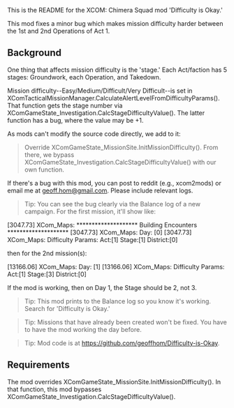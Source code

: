 This is the README for the XCOM: Chimera Squad mod 'Difficulty is Okay.' 

This mod fixes a minor bug which makes mission difficulty harder between the 1st and 2nd Operations of Act 1. 

## Background

One thing that affects mission difficulty is the 'stage.' Each Act/faction has 5 stages: Groundwork, each Operation, and Takedown. 

Mission difficulty--Easy/Medium/Difficult/Very Difficult--is set in XComTacticalMissionManager.CalculateAlertLevelFromDifficultyParams(). 
That function gets the stage number via XComGameState_Investigation.CalcStageDifficultyValue(). The latter function has a bug, where the value may be +1.

As mods can't modify the source code directly, we add to it:

> Override XComGameState_MissionSite.InitMissionDifficulty(). From there, we bypass XComGameState_Investigation.CalcStageDifficultyValue() with our own function.

If there's a bug with this mod, you can post to reddit (e.g., xcom2mods) or email me at geoff.hom@gmail.com. Please include relevant logs. 

> Tip: You can see the bug clearly via the Balance log of a new campaign. For the first mission, it'll show like:

[3047.73] XCom_Maps: ******************** Building Encounters ********************
[3047.73] XCom_Maps: 		Day: [0]
[3047.73] XCom_Maps: 		Difficulty Params: Act:[1] Stage:[1] District:[0]

then for the 2nd mission(s):

[13166.06] XCom_Maps: 		Day: [1]
[13166.06] XCom_Maps: 		Difficulty Params: Act:[1] Stage:[3] District:[0]

If the mod is working, then on Day 1, the Stage should be 2, not 3.
  
> Tip: This mod prints to the Balance log so you know it's working. Search for 'Difficulty is Okay.'

> Tip: Missions that have already been created won't be fixed. You have to have the mod working the day before.

> Tip: Mod code is at https://github.com/geoffhom/Difficulty-is-Okay.

## Requirements

The mod overrides XComGameState_MissionSite.InitMissionDifficulty(). 
In that function, this mod bypasses XComGameState_Investigation.CalcStageDifficultyValue().